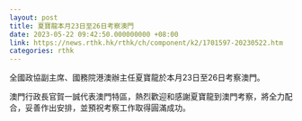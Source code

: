 ```yaml
---
layout: post
title: 夏寶龍本月23日至26日考察澳門
date: 2023-05-22 09:42:50.000000000 +08:00
link: https://news.rthk.hk/rthk/ch/component/k2/1701597-20230522.htm
categories: rthk
---
```


全國政協副主席、國務院港澳辦主任夏寶龍於本月23日至26日考察澳門。

澳門行政長官賀一誠代表澳門特區，熱烈歡迎和感謝夏寶龍到澳門考察，將全力配合，妥善作出安排，並預祝考察工作取得圓滿成功。
